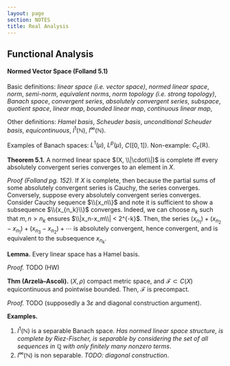 ```yaml
---
layout: page
section: NOTES
title: Real Analysis
---
```

## Functional Analysis

#### Normed Vector Space (Folland 5.1)
Basic definitions: *linear space (i.e. vector space)*, *normed linear space*, *norm*, *semi-norm*, *equivalent norms*, *norm topology (i.e. strong topology)*, *Banach space*, *convergent series*, *absolutely convergent series*, *subspace*, *quotient space*, *linear map*, *bounded linear map*, *continuous linear map*, 

Other definitions: *Hamel basis*, *Scheuder basis*, *unconditional Scheuder basis*, *equicontinuous*, $l^1(\mathbb{N})$, $l^{\infty}(\mathbb{N})$.

Examples of Banach spaces: $L^1(\mu)$, $L^p(\mu)$, $C([0,1])$. Non-example: $C_c(\mathbb{R})$.

**Theorem 5.1.** A normed linear space $(X, \\|\cdot\\|)$ is complete iff every absolutely convergent series converges to an element in $X$.

*Proof (Folland pg. 152).* If $X$ is complete, then because the partial sums of some absolutely convergent series is Cauchy, the series converges. Conversely, suppose every absolutely convergent series converges. Consider Cauchy sequence $\\{x_n\\}$ and note it is sufficient to show a subsequence $\\{x_{n_k}\\}$ converges. Indeed, we can choose $n_k$ such that $m,n > n_k$ ensures $\\|x_n-x_m\\| < 2^{-k}$. Then, the series $(x_{n_1}) + (x_{n_2}-x_{n_1}) + (x_{n_3}-x_{n_2}) + \cdots$ is absolutely convergent, hence convergent, and is equivalent to the subsequence $x_{n_k}$.

**Lemma.** Every linear space has a Hamel basis.

*Proof.* TODO (HW)

**Thm (Arzelà–Ascoli).** $(X,\rho)$ compact metric space, and $\mathcal{F} \subset C(X)$ equicontinuous and pointwise bounded. Then, $\mathcal{F}$ is precompact.

*Proof.* TODO (supposedly a $3 \varepsilon$ and diagonal construction argument).

**Examples.**
1. $l^1(\mathbb{N})$ is a separable Banach space. *Has normed linear space structure, is complete by Riez-Fischer, is separable by considering the set of all sequences in $\mathbb{Q}$ with only finitely many nonzero terms*.
1. $l^{\infty}(\mathbb{N})$ is non separable. *TODO: diagonal construction*.